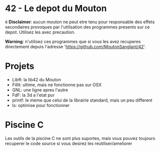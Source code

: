 42 - Le depot du Mouton
=======================
é
**Disclaimer**: aucun mouton ne peut etre tenu pour responsable des effets secondaires provoques par l'utilisation des programmes presents sur ce depot. Utilisez les avec precaution.

**Warning**: n'utilisez ces programmes que si vous les avez recuperes directement depuis l'adresse 'https://github.com/MoutonSanglant/42'.

Projets
=======
- Libft: la lib42 du Mouton
- Fillit: ultime, mais ne fonctionne pas sur OSX
- GNL: une ligne apres l'autre
- FdF: la 3d a l'etat pur
- printf: le meme que celui de la librairie standard, mais un peu different
- ls: optimise pour fonctionner


Piscine C
=========
Les outils de la piscine C ne sont plus suportes, mais vous pouvez toujours recuperer le code source si vous desirez les reutiliser/ameliorer

